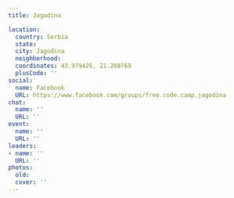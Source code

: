 ```yaml
---
title: Jagodina

location:
  country: Serbia
  state: 
  city: Jagodina
  neighborhood: 
  coordinates: 43.979426, 21.260769
  plusCode: ''
social:
  name: Facebook
  URL: https://www.facebook.com/groups/free.code.camp.jagodina
chat:
  name: ''
  URL: ''
event:
  name: ''
  URL: ''
leaders:
- name: ''
  URL: ''
photos:
  old: 
  cover: ''
---
```

